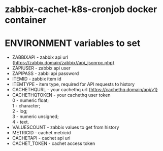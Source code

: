 # zabbix-cachet-k8s-cronjob docker container

# ENVIRONMENT variables to set

* ZABBIXAPI - zabbix api url {https://zabbix.domain/zabbix//api_jsonrpc.php}
* ZAPIUSER - zabbix api user
* ZAPIPASS - zabbi api password
* ITEMID - zabbix item id
* ITEMTYPE - item type, required for API requests to history
* CACHETHQURL - your cachethq url {https://cachethq.domain/api/v1}
* CACHETHQTOKEN - your cachethq user token
<br>0 - numeric float; 
<br>1 - character; 
<br>2 - log; 
<br>3 - numeric unsigned; 
<br>4 - text. 
* VALUESCOUNT - zabbix values to get from history
* METRICID - cachet metricid
* CACHETAPI - cachet api url
* CACHET_TOKEN - cachet access token
